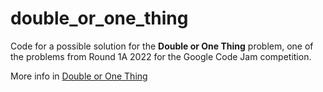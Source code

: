 # double_or_one_thing

Code for a possible solution for the **Double or One Thing** problem, one of the problems from Round 1A 2022 for the Google Code Jam competition.

More info in [Double or One Thing](https://codingcompetitions.withgoogle.com/codejam/round/0000000000877ba5/0000000000aa8e9c)
